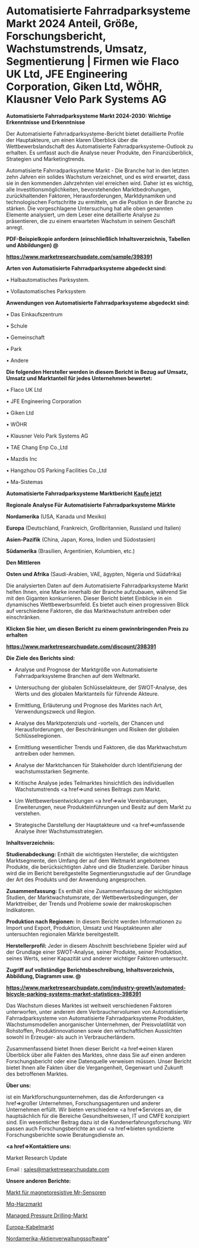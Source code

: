 # Automatisierte Fahrradparksysteme Markt 2024 Anteil, Größe, Forschungsbericht, Wachstumstrends, Umsatz, Segmentierung | Firmen wie Flaco UK Ltd, JFE Engineering Corporation, Giken Ltd, WÖHR, Klausner Velo Park Systems AG

<strong>Automatisierte Fahrradparksysteme Markt 2024-2030: Wichtige Erkenntnisse und Erkenntnisse</strong>

Der Automatisierte Fahrradparksysteme-Bericht bietet detaillierte Profile der Hauptakteure, um einen klaren Überblick über die Wettbewerbslandschaft des Automatisierte Fahrradparksysteme-Outlook zu erhalten. Es umfasst auch die Analyse neuer Produkte, den Finanzüberblick, Strategien und Marketingtrends.

Automatisierte Fahrradparksysteme Markt - Die Branche hat in den letzten zehn Jahren ein solides Wachstum verzeichnet, und es wird erwartet, dass sie in den kommenden Jahrzehnten viel erreichen wird. Daher ist es wichtig, alle Investitionsmöglichkeiten, bevorstehenden Marktbedrohungen, zurückhaltenden Faktoren, Herausforderungen, Marktdynamiken und technologischen Fortschritte zu ermitteln, um die Position in der Branche zu stärken. Die vorgeschlagene Untersuchung hat alle oben genannten Elemente analysiert, um dem Leser eine detaillierte Analyse zu präsentieren, die zu einem erwarteten Wachstum in seinem Geschäft anregt.



<strong><b>PDF-Beispielkopie anfordern (einschließlich Inhaltsverzeichnis, Tabellen und Abbildungen) @ </b></strong>

<strong><a href=https://www.marketresearchupdate.com/sample/398391>

<strong>https://www.marketresearchupdate.com/sample/398391</u></a></strong></strong>



<strong>Arten von Automatisierte Fahrradparksysteme abgedeckt sind:</strong>

• Halbautomatisches Parksystem.

• Vollautomatisches Parksystem



<strong>Anwendungen von Automatisierte Fahrradparksysteme abgedeckt sind:</strong>

• Das Einkaufszentrum

• Schule

• Gemeinschaft

• Park

• Andere



<strong>Die folgenden Hersteller werden in diesem Bericht in Bezug auf Umsatz, Umsatz und Marktanteil für jedes Unternehmen bewertet:</strong>

• Flaco UK Ltd

• JFE Engineering Corporation

• Giken Ltd

• WÖHR

• Klausner Velo Park Systems AG

• TAE Chang Enp Co.,Ltd

• Mazdis Inc

• Hangzhou OS Parking Facilities Co.,Ltd

• Ma-Sistemas



<strong>Automatisierte Fahrradparksysteme Marktbericht <a href=https://www.marketresearchupdate.com/buynow/398391>Kaufe jetzt</a></strong>



<strong>Regionale Analyse Für Automatisierte Fahrradparksysteme Märkte</strong>



<strong>Nordamerika</strong> (USA, Kanada und Mexiko)



<strong>Europa</strong> (Deutschland, Frankreich, Großbritannien, Russland und Italien)



<strong>Asien-Pazifik</strong> (China, Japan, Korea, Indien und Südostasien)



<strong>Südamerika</strong> (Brasilien, Argentinien, Kolumbien, etc.)



<strong>Den Mittleren</strong> 

<strong>Osten und Afrika</strong> (Saudi-Arabien, VAE, ägypten, Nigeria und Südafrika)

Die analysierten Daten auf dem Automatisierte Fahrradparksysteme Markt helfen Ihnen, eine Marke innerhalb der Branche aufzubauen, während Sie mit den Giganten konkurrieren. Dieser Bericht bietet Einblicke in ein dynamisches Wettbewerbsumfeld. Es bietet auch einen progressiven Blick auf verschiedene Faktoren, die das Marktwachstum antreiben oder einschränken.



<strong>Klicken Sie hier, um diesen Bericht zu einem gewinnbringenden Preis zu erhalten
</strong>

<strong><a href=https://www.marketresearchupdate.com/discount/398391>https://www.marketresearchupdate.com/discount/398391</b></u></strong></a>



<strong>Die Ziele des Berichts sind:</strong>

- Analyse und Prognose der Marktgröße von Automatisierte Fahrradparksysteme Branchen auf dem Weltmarkt.

- Untersuchung der globalen Schlüsselakteure, der SWOT-Analyse, des Werts und des globalen Marktanteils für führende Akteure.

- Ermittlung, Erläuterung und Prognose des Marktes nach Art, Verwendungszweck und Region.

- Analyse des Marktpotenzials und -vorteils, der Chancen und Herausforderungen, der Beschränkungen und Risiken der globalen Schlüsselregionen.

- Ermittlung wesentlicher Trends und Faktoren, die das Marktwachstum antreiben oder hemmen.

- Analyse der Marktchancen für Stakeholder durch Identifizierung der wachstumsstarken Segmente.

- Kritische Analyse jedes Teilmarktes hinsichtlich des individuellen Wachstumstrends <a href=>und</a> seines Beitrags zum Markt.

- Um Wettbewerbsentwicklungen <a href=>wie</a> Vereinbarungen, Erweiterungen, neue Produkteinführungen und Besitz auf dem Markt zu verstehen.

- Strategische Darstellung der Hauptakteure und <a href=>umfas</a>sende Analyse ihrer Wachstumsstrategien.



<strong>Inhaltsverzeichnis:</strong>



<strong>Studienabdeckung:</strong> Enthält die wichtigsten Hersteller, die wichtigsten Marktsegmente, den Umfang der auf dem Weltmarkt angebotenen Produkte, die berücksichtigten Jahre und die Studienziele. Darüber hinaus wird die im Bericht bereitgestellte Segmentierungsstudie auf der Grundlage der Art des Produkts und der Anwendung angesprochen.



<strong>Zusammenfassung:</strong> Es enthält eine Zusammenfassung der wichtigsten Studien, der Marktwachstumsrate, der Wettbewerbsbedingungen, der Markttreiber, der Trends und Probleme sowie der makroskopischen Indikatoren.



<strong>Produktion nach Regionen:</strong> In diesem Bericht werden Informationen zu Import und Export, Produktion, Umsatz und Hauptakteuren aller untersuchten regionalen Märkte bereitgestellt.



<strong>Herstellerprofil:</strong> Jeder in diesem Abschnitt beschriebene Spieler wird auf der Grundlage einer SWOT-Analyse, seiner Produkte, seiner Produktion, seines Werts, seiner Kapazität und anderer wichtiger Faktoren untersucht.



<strong><b>Zugriff auf vollständige Berichtsbeschreibung, Inhaltsverzeichnis, Abbildung, Diagramm usw. @ </b></strong>

<strong><a href=https://www.marketresearchupdate.com/industry-growth/automated-bicycle-parking-systems-market-statistices-398391>https://www.marketresearchupdate.com/industry-growth/automated-bicycle-parking-systems-market-statistices-398391</a></strong>

Das Wachstum dieses Marktes ist weltweit verschiedenen Faktoren unterworfen, unter anderem dem Verbrauchervolumen von Automatisierte Fahrradparksysteme von Automatisierte Fahrradparksysteme Produkten, Wachstumsmodellen anorganischer Unternehmen, der Preisvolatilität von Rohstoffen, Produktinnovationen sowie den wirtschaftlichen Aussichten sowohl in Erzeuger- als auch in Verbraucherländern.

Zusammenfassend bietet Ihnen dieser Bericht <a href=>einen</a> klaren Überblick über alle Fakten des Marktes, ohne dass Sie auf einen anderen Forschungsbericht oder eine Datenquelle verweisen müssen. Unser Bericht bietet Ihnen alle Fakten über die Vergangenheit, Gegenwart und Zukunft des betroffenen Marktes.



<strong>Über uns:</strong>

 ist ein Marktforschungsunternehmen, das die Anforderungen <a href=>großer</a> Unternehmen, Forschungsagenturen und anderer Unternehmen erfüllt. Wir bieten verschiedene <a href=>Services</a> an, die hauptsächlich für die Bereiche Gesundheitswesen, IT und CMFE konzipiert sind. Ein wesentlicher Beitrag dazu ist die Kundenerfahrungsforschung. Wir passen auch Forschungsberichte an und <a href=>bieten</a> syndizierte Forschungsberichte sowie Beratungsdienste an.



<strong><a href=>Kontaktiere uns:</a></strong>

Market Research Update

Email : sales@marketresearchupdate.com



<strong>Unsere anderen Berichte:</strong>

<a href=https://www.linkedin.com/pulse/magnetoresistive-mr-sensor-market-size-region>Markt für magnetoresistive Mr-Sensoren</a>

<a href=https://www.linkedin.com/pulse/mq-resin-market-outlooks-2023-size-players-cost>Mq-Harzmarkt</a>

<a href=https://www.linkedin.com/pulse/managed-pressure-drilling-market-size-share-outlook-growth>Managed Pressure Drilling-Markt</a>

<a href=https://www.linkedin.com/pulse/europe-cables-market-2023-huge-business-opportunities>Europa-Kabelmarkt</a>

<a href=https://www.linkedin.com/pulse/north-america-equity-management-software>Nordamerika-Aktienverwaltungssoftware</a>"
